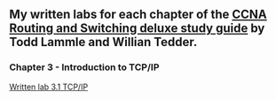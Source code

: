 ## My written labs for each chapter of the [CCNA Routing and Switching deluxe study guide](https://www.wiley.com/en-gb/CCNA+Routing+and+Switching+Complete+Deluxe+Study+Guide%3A+Exam+100+105%2C+Exam+200+105%2C+Exam+200+125%2C+2nd+Edition-p-9781119288312) by Todd Lammle and Willian Tedder.

### Chapter 3 - Introduction to TCP/IP
[Written lab 3.1 TCP/IP](./chp3-intro-to-tcpip/wrtn-lab-3p1-tcpip.md)